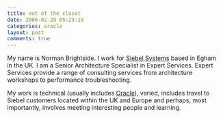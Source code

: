 ```yaml
---
title: out of the closet
date: 2006-02-28 05:23:19
categories: oracle
layout: post
comments: true
---
```

My name is Norman Brightside. I work for 
[Siebel Systems](http://www.siebel.com/) based in Egham in the UK. 
I am a Senior Architecture Specialist in Expert Services. Expert 
Services provide a range of consulting services from architecture 
workshops to performance troubleshooting.

My work is technical (usually includes
[Oracle](http://www.oracle.com/)), varied, includes travel to Siebel
customers located within the UK and Europe and perhaps, most
importantly, involves meeting interesting people and learning.
